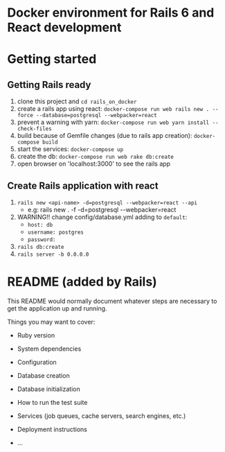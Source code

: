 # Docker environment for Rails 6 and React development

# Getting started

## Getting Rails ready
1. clone this project and `cd rails_on_docker`
2. create a rails app using react: `docker-compose run web rails new . --force --database=postgresql --webpacker=react`
3. prevent a warning with yarn: `docker-compose run web yarn install --check-files`
4. build because of Gemfile changes (due to rails app creation): `docker-compose build`
5. start the services: `docker-compose up`
6. create the db: `docker-compose run web rake db:create`
7. open browser on 'localhost:3000' to see the rails app

## Create Rails application with react
1. `rails new <api-name> -d=postgresql --webpacker=react --api`
    *  e.g: rails new . -f -d=postgresql --webpacker=react
2. WARNING!! change config/database.yml adding to `default`: 
   * ``host: db``
   * ``username: postgres``
   * ``password:``
2. `rails db:create`
3. `rails server -b 0.0.0.0`

# README (added by Rails)

This README would normally document whatever steps are necessary to get the
application up and running.

Things you may want to cover:

* Ruby version

* System dependencies

* Configuration

* Database creation

* Database initialization

* How to run the test suite

* Services (job queues, cache servers, search engines, etc.)

* Deployment instructions

* ...
